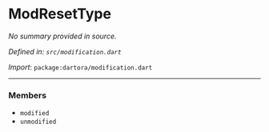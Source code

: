 # ModResetType

_No summary provided in source._

_Defined in: `src/modification.dart`_

_Import_: `package:dartora/modification.dart`

---

### Members

- `modified`
- `unmodified`